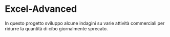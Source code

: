 # Excel-Advanced

In questo progetto sviluppo alcune indagini su varie attività commerciali per ridurre la quantità di cibo giornalmente sprecato.
